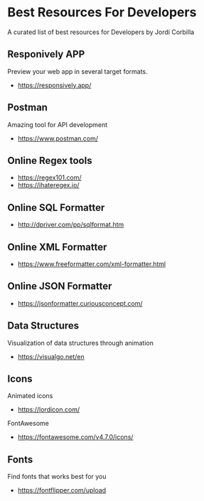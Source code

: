 # Best Resources For Developers

A curated list of best resources for Developers by Jordi Corbilla

## Responively APP

Preview your web app in several target formats. 

- https://responsively.app/

## Postman

Amazing tool for API development

- https://www.postman.com/

## Online Regex tools

- https://regex101.com/
- https://ihateregex.io/

## Online SQL Formatter

- http://dpriver.com/pp/sqlformat.htm

## Online XML Formatter

- https://www.freeformatter.com/xml-formatter.html

## Online JSON Formatter

- https://jsonformatter.curiousconcept.com/

## Data Structures

Visualization of data structures through animation

- https://visualgo.net/en

## Icons

Animated icons

- https://lordicon.com/

FontAwesome

- https://fontawesome.com/v4.7.0/icons/

## Fonts

Find fonts that works best for you

- https://fontflipper.com/upload
